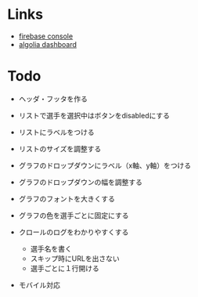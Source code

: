 # Links

- [firebase console](https://console.firebase.google.com/project/npb-career-stats-visualizer/overview)
- [algolia dashboard](https://www.algolia.com/apps/EO4ZHG0463/dashboard)

# Todo

- ヘッダ・フッタを作る

- リストで選手を選択中はボタンをdisabledにする
- リストにラベルをつける
- リストのサイズを調整する

- グラフのドロップダウンにラベル（x軸、y軸）をつける
- グラフのドロップダウンの幅を調整する
- グラフのフォントを大きくする
- グラフの色を選手ごとに固定にする

- クロールのログをわかりやすくする
  - 選手名を書く
  - スキップ時にURLを出さない
  - 選手ごとに１行開ける

- モバイル対応